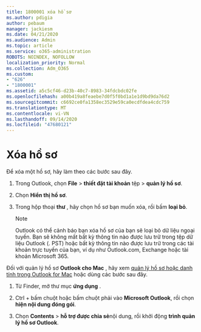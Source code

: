 ```yaml
---
title: 1800001 xóa hồ sơ
ms.author: pdigia
author: pebaum
manager: jackiesm
ms.date: 04/21/2020
ms.audience: Admin
ms.topic: article
ms.service: o365-administration
ROBOTS: NOINDEX, NOFOLLOW
localization_priority: Normal
ms.collection: Adm_O365
ms.custom:
- "626"
- "1800001"
ms.assetid: a5c5cf46-d23b-40c7-8983-34fdcbdc02fe
ms.openlocfilehash: a00b419a8feaebe7d0f5f0bd1a1e1d9bd9da76d2
ms.sourcegitcommit: c6692ce0fa1358ec3529e59ca0ecdfdea4cdc759
ms.translationtype: MT
ms.contentlocale: vi-VN
ms.lasthandoff: 09/14/2020
ms.locfileid: "47680121"
---
```

# <a name="delete-a-profile"></a>Xóa hồ sơ

Để xóa một hồ sơ, hãy làm theo các bước sau đây.
  
1. Trong Outlook, chọn **File** \> **thiết đặt tài khoản** tệp \> **quản lý hồ sơ**.

2. Chọn **Hiển thị hồ sơ**.

3. Trong hộp thoại **thư** , hãy chọn hồ sơ bạn muốn xóa, rồi bấm **loại bỏ**.

    > [!NOTE]
    > Outlook có thể cảnh báo bạn xóa hồ sơ của bạn sẽ loại bỏ dữ liệu ngoại tuyến. Bạn sẽ không mất bất kỳ thông tin nào được lưu trữ trong tệp dữ liệu Outlook (. PST) hoặc bất kỳ thông tin nào được lưu trữ trong các tài khoản trực tuyến của bạn, ví dụ như Outlook.com, Exchange hoặc tài khoản Microsoft 365.
  
Đối với quản lý hồ sơ **Outlook cho Mac** , hãy xem [quản lý hồ sơ hoặc danh tính trong Outlook for Mac](https://support.office.com/article/fed2a955-74df-4a24-bef6-78a426958c4c.aspx) hoặc dùng các bước sau đây.
  
1. Từ Finder, mở thư mục **ứng dụng** .

2. Ctrl + bấm chuột hoặc bấm chuột phải vào **Microsoft Outlook**, rồi chọn **hiện nội dung đóng gói**.

3. Chọn **Contents** \> **hỗ trợ được chia sẻ**nội dung, rồi khởi động **trình quản lý hồ sơ Outlook**.
